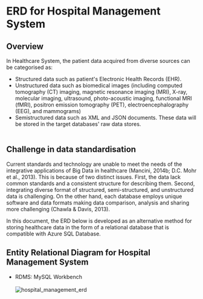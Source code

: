 # ERD for Hospital Management System

## Overview
In Healthcare System, the patient data acquired from diverse sources can be categorised as:
- Structured data such as patient's Electronic Health Records (EHR).
- Unstructured data such as biomedical images (including computed tomography (CT) imaging, magnetic resonance imaging (MRI), X-ray, molecular imaging, ultrasound, photo-acoustic imaging, functional MRI (fMRI), positron emission tomography (PET), electroencephalography (EEG), and mammograms)
- Semistructured data such as XML and JSON documents. 
These data will be stored in the target databases' raw data stores.
<br/><br/>

## Challenge in data standardisation
Current standards and technology are unable to meet the needs of the integrative applications of Big Data in healthcare (Mancini, 2014b; D.C. Mohr et al., 2013). This is because of two distinct issues. First, the data lack common standards and a consistent structure for describing them. Second, integrating diverse format of structured, semi-structured, and unstructured data is challenging. On the other hand, each database employs unique software and data formats making data comparison, analysis and sharing more challenging (Chawla & Davis, 2013).

In this document, the ERD below is developed as an alternative method for storing healthcare data in the form of a relational database that is compatible with Azure SQL Database.

## Entity Relational Diagram for Hospital Management System
- RDMS: MySQL Workbench
<br/><br/>
![hospital_management_erd](https://user-images.githubusercontent.com/90888090/187009977-2492a748-91b2-43e7-a7da-3d0dbf8a3f5e.png)

